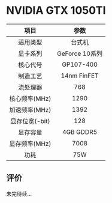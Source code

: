 # NVIDIA GTX 1050TI

| 项目 | 参数 |
| :------: | :------: |
|适用类型 | 台式机|
|显卡系列| GeForce 10系列|
|核心代号| GP107-400 |
|制造工艺| 14nm FinFET |
|流处理器| 768 |
|核心频率(MHz)| 1290 |
|加速频率(MHz)|1392 |
|显存位宽(-bit)| 128 |
|显存容量| 4GB GDDR5 |
|显存频率(MHz)| 7008 |
|功耗|75W |

## 评价

 未完待续...